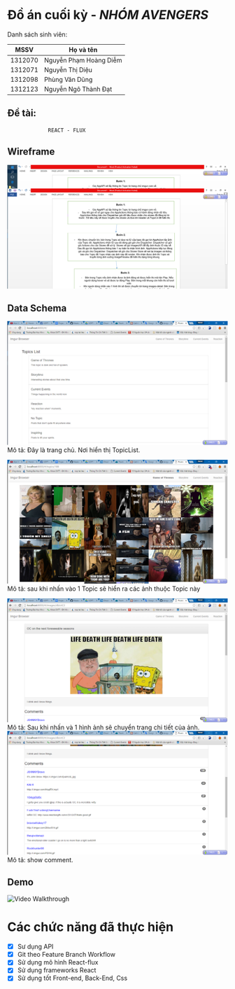 # Đồ án cuối kỳ - *NHÓM AVENGERS*

Danh sách sinh viên:

MSSV | Họ và tên
---- | ---------
1312070 | Nguyễn Phạm Hoàng Diễm
1312071 | Nguyễn Thị Diệu
1312098 | Phùng Văn Dũng
1312123 | Nguyễn Ngô Thành Đạt

## Đề tài:
                 REACT - FLUX
## Wireframe
![Alt Text](images/wireframe.png)


## Data Schema

![Alt Text](images/1.png)
Mô tả: Đây là trang chủ. Nơi hiển thị TopicList.

![Alt Text](images/2.png)
Mô tả: sau khi nhấn vào 1 Topic sẽ hiển ra các ảnh thuộc Topic này

![Alt Text](images/3.png)
Mô tả: Sau khi nhấn và 1 hình ảnh sẽ chuyển trang chi tiết của ảnh.
![Alt Text](images/4.png)
Mô tả:  show comment.

## Demo
![Video Walkthrough](demo/demo.gif)



# Các chức năng đã thực hiện
* [x] Sư dụng API
* [x] Git theo Feature Branch Workflow
* [x] Sử dụng mô hình React-flux
* [x] Sử dụng frameworks React
* [x] Sử dụng tốt Front-end, Back-End, Css
